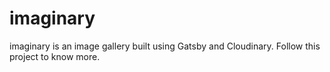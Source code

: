 # imaginary
imaginary is an image gallery built using Gatsby and Cloudinary. Follow this project to know more.
